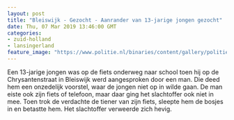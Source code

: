 ```yaml
---
layout: post
title: "Bleiswijk - Gezocht - Aanrander van 13-jarige jongen gezocht"
date: Thu, 07 Mar 2019 13:46:00 GMT
categories: 
- zuid-holland 
- lansingerland 
feature_image: "https://www.politie.nl/binaries/content/gallery/politie/gezocht/verdachten/2019/maart/07-rt/bleiswijk-2.jpg"
---
```


Een 13-jarige jongen was op de fiets onderweg naar school toen hij op de Chrysantenstraat in Bleiswijk werd aangesproken door een man. Die deed hem een onzedelijk voorstel, waar de jongen niet op in wilde gaan. De man eiste ook zijn fiets of telefoon, maar daar ging het slachtoffer ook niet in mee. Toen trok de verdachte de tiener van zijn fiets, sleepte hem de bosjes in en betastte hem. Het slachtoffer verweerde zich hevig.
